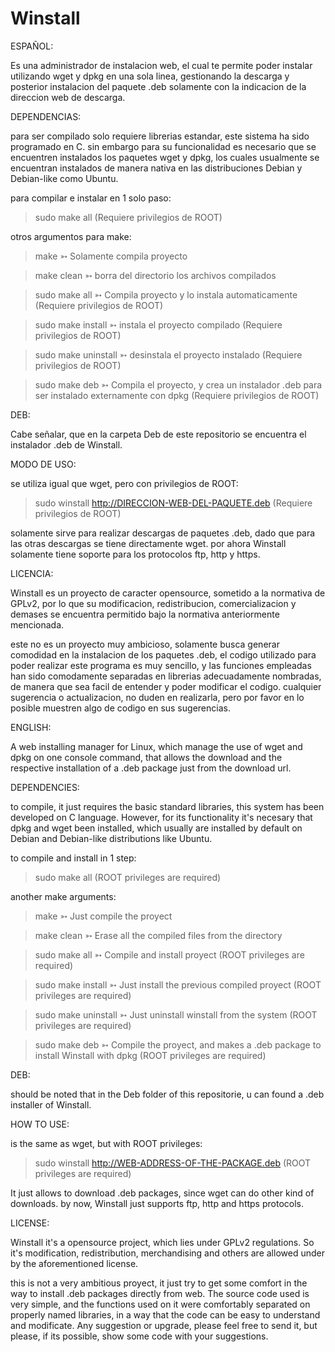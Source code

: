 Winstall
========

ESPAÑOL:

Es una administrador de instalacion web, el cual te permite poder instalar utilizando wget y dpkg en una sola linea, gestionando la descarga y posterior instalacion del paquete .deb solamente con la indicacion de la direccion web de descarga.

DEPENDENCIAS:

para ser compilado solo requiere librerias estandar, este sistema ha sido programado en C. sin embargo para su funcionalidad es necesario que se encuentren instalados los paquetes wget y dpkg, los cuales usualmente se encuentran instalados de manera nativa en las distribuciones Debian y Debian-like como Ubuntu.

para compilar e instalar en 1 solo paso:

>sudo make all  (Requiere privilegios de ROOT)

otros argumentos para make:

>make		➳ Solamente compila proyecto

>make clean	➳ borra del directorio los archivos compilados 

>sudo make all	➳ Compila proyecto y lo instala automaticamente (Requiere privilegios de ROOT)

>sudo make install	➳ instala el proyecto compilado (Requiere privilegios de ROOT)

>sudo make uninstall	➳ desinstala el proyecto instalado (Requiere privilegios de ROOT)

>sudo make deb	➳ Compila el proyecto, y crea un instalador .deb para ser instalado externamente con dpkg (Requiere privilegios de ROOT)

DEB:

Cabe señalar, que en la carpeta Deb de este repositorio se encuentra el instalador .deb de Winstall.

MODO DE USO:

se utiliza igual que wget, pero con privilegios de ROOT:

>sudo winstall http://DIRECCION-WEB-DEL-PAQUETE.deb  (Requiere privilegios de ROOT)

solamente sirve para realizar descargas de paquetes .deb, dado que para las otras descargas se tiene directamente wget.
por ahora Winstall solamente tiene soporte para los protocolos ftp, http y https.

LICENCIA:

Winstall es un proyecto de caracter opensource, sometido a la normativa de GPLv2, por lo que su modificacion, redistribucion, comercializacion y demases se encuentra permitido bajo la normativa anteriormente mencionada.

este no es un proyecto muy ambicioso, solamente busca generar comodidad en la instalacion de los paquetes .deb, el codigo utilizado para poder realizar este programa es muy sencillo, y las funciones empleadas han sido comodamente separadas en librerias adecuadamente nombradas, de manera que sea facil de entender y poder modificar el codigo.
cualquier sugerencia o actualizacion, no duden en realizarla, pero por favor en lo posible muestren algo de codigo en sus sugerencias.

ENGLISH:

A web installing manager for Linux, which manage the use of wget and dpkg on one console command, that allows the download and the respective installation of a .deb package just from the download url.

DEPENDENCIES:

to compile, it just requires the basic standard libraries, this system has been developed on C language. However, for its functionality it's necesary that dpkg and wget been installed, which usually are installed by default on Debian and Debian-like distributions like Ubuntu.

to compile and install in 1 step:

>sudo make all (ROOT privileges are required)

another make arguments:

>make		➳ Just compile the proyect

>make clean	➳ Erase all the compiled files from the directory

>sudo make all	➳ Compile and install proyect (ROOT privileges are required)

>sudo make install	➳ Just install the previous compiled proyect (ROOT privileges are required)

>sudo make uninstall	➳ Just uninstall winstall from the system (ROOT privileges are required)

>sudo make deb	➳ Compile the proyect, and makes a .deb package to install Winstall with dpkg (ROOT privileges are required)

DEB:

should be noted that in the Deb folder of this repositorie, u can found a .deb installer of Winstall.

HOW TO USE:

is the same as wget, but with ROOT privileges:

>sudo winstall http://WEB-ADDRESS-OF-THE-PACKAGE.deb (ROOT privileges are required)

It just allows to download .deb packages, since wget can do other kind of downloads.
by now, Winstall just supports ftp, http and https protocols.

LICENSE:

Winstall it's a opensource project, which lies under GPLv2 regulations. So it's modification, redistribution, merchandising and others are allowed under by the aforementioned license.

this is not a very ambitious proyect, it just try to get some comfort in the way to install .deb packages directly from web. The source code used is very simple, and the functions used on it were comfortably separated on properly named libraries, in a way that the code can be easy to understand and modificate.
Any suggestion or upgrade, please feel free to send it, but please, if its possible, show some code with your suggestions.
